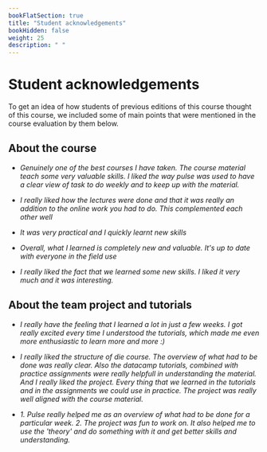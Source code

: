 ```yaml
---
bookFlatSection: true
title: "Student acknowledgements"
bookHidden: false
weight: 25
description: " "
---
```


# Student acknowledgements

To get an idea of how students of previous editions of this course thought of this course, we included some of main points that were mentioned in the course evaluation by them below.

## About the course
- _Genuinely one of the best courses I have taken.
The course material teach some very valuable
skills. I liked the way pulse was used to have a
clear view of task to do weekly and to keep up with
the material._

- _I really liked how the lectures were done and
that it was really an addition to the online work you
had to do. This complemented each other well_

- _It was very practical and I quickly learnt new
skills_

- _Overall, what I learned is completely new and
valuable. It's up to date with everyone in the field
use_

- _I really liked the fact that we learned some new
skills. I liked it very much and it was interesting._

## About the team project and tutorials

- _I really have the feeling that I learned a lot in just
a few weeks. I got really excited every time I
understood the tutorials, which made me even
more enthusiastic to learn more and more :)_

- _I really liked the structure of die course. The
overview of what had to be done was really clear.
Also the datacamp tutorials, combined with
practice assignments were really helpfull in
understanding the material. And I really liked the
project. Every thing that we learned in the tutorials
and in the assignments we could use in practice.
The project was really well aligned with the course
material._

- _1. Pulse really helped me as an overview of what
had to be done for a particular week. 2. The project
was fun to work on. It also helped me to use the
'theory' and do something with it and get better
skills and understanding._
